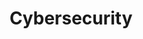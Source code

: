 ---
title: Cybersecurity
layout: collection
permalink: /Cyber/
collection: cyber
entries_layout: grid
label: Cybersecurity
---